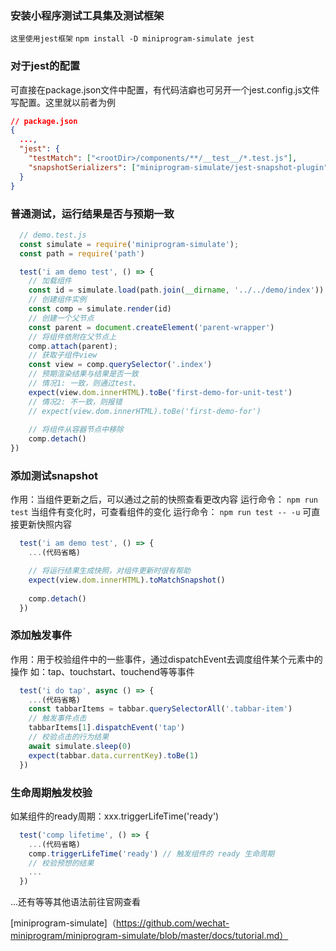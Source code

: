 ### 安装小程序测试工具集及测试框架
`这里使用jest框架`
`npm install -D miniprogram-simulate jest`

### 对于jest的配置
可直接在package.json文件中配置，有代码洁癖也可另开一个jest.config.js文件写配置。这里就以前者为例
```json
// package.json
{
  ...,
  "jest": {
    "testMatch": ["<rootDir>/components/**/__test__/*.test.js"],
    "snapshotSerializers": ["miniprogram-simulate/jest-snapshot-plugin"]
  }
}
```

### 普通测试，运行结果是否与预期一致
```js
  // demo.test.js
  const simulate = require('miniprogram-simulate');
  const path = require('path')

  test('i am demo test', () => {
    // 加载组件
    const id = simulate.load(path.join(__dirname, '../../demo/index'))
    // 创建组件实例
    const comp = simulate.render(id)
    // 创建一个父节点
    const parent = document.createElement('parent-wrapper')
    // 将组件依附在父节点上
    comp.attach(parent);
    // 获取子组件view
    const view = comp.querySelector('.index')
    // 预期渲染结果与结果是否一致
    // 情况1: 一致，则通过test、
    expect(view.dom.innerHTML).toBe('first-demo-for-unit-test')
    // 情况2: 不一致，则报错
    // expect(view.dom.innerHTML).toBe('first-demo-for')
  
    // 将组件从容器节点中移除
    comp.detach()
})
```

### 添加测试snapshot
作用：当组件更新之后，可以通过之前的快照查看更改内容
运行命令： `npm run test` 当组件有变化时，可查看组件的变化
运行命令： `npm run test -- -u` 可直接更新快照内容

```js
  test('i am demo test', () => {
    ...(代码省略)

    // 将运行结果生成快照，对组件更新时很有帮助
    expect(view.dom.innerHTML).toMatchSnapshot()
  
    comp.detach()
  })
```

### 添加触发事件
作用：用于校验组件中的一些事件，通过dispatchEvent去调度组件某个元素中的操作
如：tap、touchstart、touchend等等事件
```js
  test('i do tap', async () => {
    ...(代码省略)
    const tabbarItems = tabbar.querySelectorAll('.tabbar-item')
    // 触发事件点击
    tabbarItems[1].dispatchEvent('tap')
    // 校验点击的行为结果
    await simulate.sleep(0)
    expect(tabbar.data.currentKey).toBe(1)
  })

```

### 生命周期触发校验
如某组件的ready周期：xxx.triggerLifeTime('ready')
```js
  test('comp lifetime', () => {
    ...(代码省略)
    comp.triggerLifeTime('ready') // 触发组件的 ready 生命周期
    // 校验预想的结果
    ...
  })
```

...还有等等其他语法前往官网查看

[miniprogram-simulate]（https://github.com/wechat-miniprogram/miniprogram-simulate/blob/master/docs/tutorial.md）

